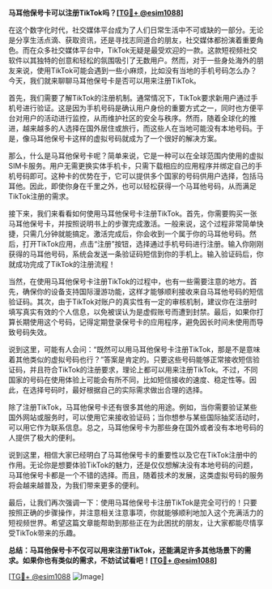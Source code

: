 **马耳他保号卡可以注册TikTok吗？[[TG💪+ @esim1088](https://t.me/s/esim1088)]**

在这个数字化时代，社交媒体平台成为了人们日常生活中不可或缺的一部分。无论是分享生活点滴、获取资讯，还是寻找志同道合的朋友，社交媒体都扮演着重要角色。而在众多社交媒体平台中，TikTok无疑是最受欢迎的一款。这款短视频社交软件以其独特的创意和轻松的氛围吸引了无数用户。然而，对于一些身处海外的朋友来说，使用TikTok可能会遇到一些小麻烦，比如没有当地的手机号码怎么办？今天，我们就来聊聊马耳他保号卡是否可以用来注册TikTok。

首先，我们需要了解TikTok的注册机制。通常情况下，TikTok要求新用户通过手机号进行验证。这是因为手机号码是确认用户身份的重要方式之一，同时也方便平台对用户的活动进行监控，从而维护社区的安全与秩序。然而，随着全球化的推进，越来越多的人选择在国外居住或旅行，而这些人在当地可能没有本地号码。于是，像马耳他保号卡这样的虚拟号码就成为了一个很好的解决方案。

那么，什么是马耳他保号卡呢？简单来说，它是一种可以在全球范围内使用的虚拟SIM卡服务。用户无需更换实体手机卡，只需下载相应的应用程序并绑定自己的手机号码即可。这种卡的优势在于，它可以提供多个国家的号码供用户选择，包括马耳他。因此，即使你身在千里之外，也可以轻松获得一个马耳他号码，从而满足TikTok注册的需求。

接下来，我们来看看如何使用马耳他保号卡注册TikTok。首先，你需要购买一张马耳他保号卡，并按照说明书上的步骤完成激活。一般来说，这个过程非常简单快捷，只需几分钟就能搞定。激活完成后，你会收到一个属于你的马耳他号码。然后，打开TikTok应用，点击“注册”按钮，选择通过手机号码进行注册。输入你刚刚获得的马耳他号码，系统会发送一条验证码短信到你的手机上。输入验证码后，你就成功完成了TikTok的注册流程！

当然，在使用马耳他保号卡注册TikTok的过程中，也有一些需要注意的地方。首先，确保你的设备支持国际漫游功能，这样才能够顺利接收来自马耳他号码的短信验证码。其次，由于TikTok对账户的真实性有一定的审核机制，建议你在注册时填写真实有效的个人信息，以免被误认为是虚假账号而遭到封禁。最后，如果你打算长期使用这个号码，记得定期登录保号卡的应用程序，避免因长时间未使用而导致号码失效。

说到这里，可能有人会问：“既然可以用马耳他保号卡注册TikTok，那是不是意味着其他类似的虚拟号码也行？”答案是肯定的。只要这些号码能够正常接收短信验证码，并且符合TikTok的注册要求，理论上都可以用来注册TikTok。不过，不同国家的号码在使用体验上可能会有所不同，比如短信接收的速度、稳定性等。因此，在选择号码时，最好根据自己的实际需求做出合理的选择。

除了注册TikTok，马耳他保号卡还有很多其他的用途。例如，当你需要验证某些国外网站或服务时，可以使用它来接收验证码；当你想参与某些国际抽奖活动时，可以用它作为联系信息。总之，马耳他保号卡为那些身在国外或者没有本地号码的人提供了极大的便利。

说到这里，相信大家已经明白了马耳他保号卡的重要性以及它在TikTok注册中的作用。无论你是想要体验TikTok的魅力，还是仅仅想解决没有本地号码的问题，马耳他保号卡都是一个不错的选择。而且，随着技术的发展，这类虚拟号码的服务将会越来越普及，为我们带来更多的便利。

最后，让我们再次强调一下：使用马耳他保号卡注册TikTok是完全可行的！只要按照正确的步骤操作，并注意相关注意事项，你就能够顺利地加入这个充满活力的短视频世界。希望这篇文章能帮助到那些正在为此困扰的朋友，让大家都能尽情享受TikTok带来的乐趣。

**总结：马耳他保号卡不仅可以用来注册TikTok，还能满足许多其他场景下的需求。如果你也有类似的需求，不妨试试看吧！[[TG💪+ @esim1088](https://t.me/s/esim1088)]**

[[TG💪+ @esim1088](https://t.me/s/esim1088) ![Image](https://i.postimg.cc/4NQfJmqS/Snipaste-2025-05-13-00-14-12.png)]